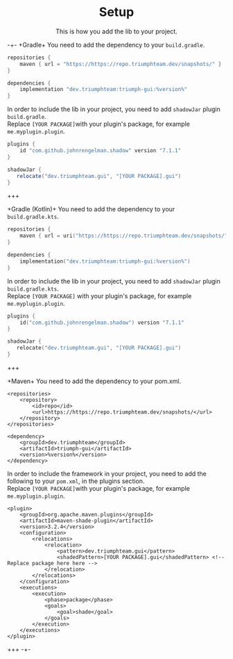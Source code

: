 <center><h1>Setup</h1></center>
<center>
<p>This is how you add the lib to your project.</p>
</center>

-+-
+Gradle+
You need to add the dependency to your `build.gradle`.

```groovy
repositories {
    maven { url = "https://https://repo.triumphteam.dev/snapshots/" }
}

dependencies {
    implementation "dev.triumphteam:triumph-gui:%version%"
}
```

 In order to include the lib in your project, you need to add `shadowJar` plugin `build.gradle`.  
 Replace `[YOUR PACKAGE]`with your plugin's package, for example `me.myplugin.plugin`.

```groovy
plugins {
    id "com.github.johnrengelman.shadow" version "7.1.1"
}

shadowJar {
   relocate("dev.triumphteam.gui", "[YOUR PACKAGE].gui")
}
```
+++

+Gradle (Kotlin)+
You need to add the dependency to your `build.gradle.kts`.

```kotlin
repositories {
    maven { url = uri("https://https://repo.triumphteam.dev/snapshots/") }
}

dependencies {
    implementation("dev.triumphteam:triumph-gui:%version%")
}
```

 In order to include the lib in your project, you need to add `shadowJar` plugin `build.gradle.kts`.  
 Replace `[YOUR PACKAGE]` with your plugin's package, for example `me.myplugin.plugin`.

```kotlin
plugins {
    id("com.github.johnrengelman.shadow") version "7.1.1"
}

shadowJar {
   relocate("dev.triumphteam.gui", "[YOUR PACKAGE].gui")
}
```
+++

+Maven+
You need to add the dependency to your pom.xml.

```markup
<repositories>
    <repository>
        <id>repo</id>
        <url>https://https://repo.triumphteam.dev/snapshots/</url>
    </repository>
</repositories>

<dependency>
    <groupId>dev.triumphteam</groupId>
    <artifactId>triumph-gui</artifactId>
    <version>%version%</version>
</dependency>
```

 In order to include the framework in your project, you need to add the following to your `pom.xml`, in the plugins section.  
 Replace `[YOUR PACKAGE]`with your plugin's package, for example `me.myplugin.plugin`.

```markup
<plugin>
    <groupId>org.apache.maven.plugins</groupId>
    <artifactId>maven-shade-plugin</artifactId>
    <version>3.2.4</version>
    <configuration>
        <relocations>
            <relocation>
                <pattern>dev.triumphteam.gui</pattern>
                <shadedPattern>[YOUR PACKAGE].gui</shadedPattern> <!-- Replace package here here -->
            </relocation>
        </relocations>
    </configuration>
    <executions>
        <execution>
            <phase>package</phase>
            <goals>
                <goal>shade</goal>
            </goals>
        </execution>
    </executions>
</plugin>
```
+++
-+-

